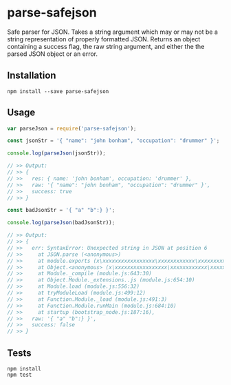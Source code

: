 # parse-safejson
Safe parser for JSON.  Takes a string argument which may or may not be a string representation of properly formatted JSON.  Returns an object containing a success flag, the raw string argument, and either the the parsed JSON object or an error.

## Installation
`npm install --save parse-safejson`

## Usage
```javascript
var parseJson = require('parse-safejson');

const jsonStr = '{ "name": "john bonham", "occupation": "drummer" }';

console.log(parseJson(jsonStr));

// >> Output:
// >> {
// >>   res: { name: 'john bonham', occupation: 'drummer' },
// >>   raw: '{ "name": "john bonham", "occupation": "drummer" }',
// >>   success: true
// >> }

const badJsonStr = '{ "a" "b":} }';

console.log(parseJson(badJsonStr));

// >> Output:
// >> {
// >>   err: SyntaxError: Unexpected string in JSON at position 6
// >>     at JSON.parse (<anonymous>)
// >>     at module.exports (x\xxxxxxxxxxxxxxxxx\xxxxxxxxxxxx\xxxxxxxxx.js:4:17)
// >>     at Object.<anonymous> (x\xxxxxxxxxxxxxxxxx\xxxxxxxxxxxx\xxxxxxxxx.js:11:10)
// >>     at Module._compile (module.js:643:30)
// >>     at Object.Module._extensions..js (module.js:654:10)
// >>     at Module.load (module.js:556:32)
// >>     at tryModuleLoad (module.js:499:12)
// >>     at Function.Module._load (module.js:491:3)
// >>     at Function.Module.runMain (module.js:684:10)
// >>     at startup (bootstrap_node.js:187:16),
// >>   raw: '{ "a" "b":} }',
// >>   success: false
// >> }

```

## Tests
```
npm install
npm test
```
